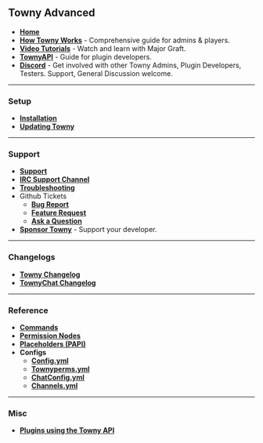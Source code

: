 ## Towny Advanced
- [**Home**](https://github.com/TownyAdvanced/Towny/wiki)
- [**How Towny Works**](https://github.com/TownyAdvanced/Towny/wiki/How-Towny-Works) - Comprehensive guide for admins & players.
- [**Video Tutorials**](https://townyadvanced.github.io/tutorials.html) - Watch and learn with Major Graft.
- [**TownyAPI**](https://github.com/TownyAdvanced/Towny/wiki/TownyAPI) - Guide for plugin developers.
- [**Discord**](https://discord.gg/U6FA8CG) - Get involved with other Towny Admins, Plugin Developers, Testers. Support, General Discussion welcome.

---

### Setup
- [**Installation**](https://github.com/TownyAdvanced/Towny/wiki/Installation)
- [**Updating Towny**](https://github.com/TownyAdvanced/Towny/wiki/Updating-Towny) 

---

### Support
- [**Support**](https://github.com/TownyAdvanced/Towny/wiki/Support)
- [**IRC Support Channel**](http://webchat.esper.net/?channels=towny)
- [**Troubleshooting**](https://github.com/TownyAdvanced/Towny/wiki/Troubleshooting)
- Github Tickets
  - [**Bug Report**](https://github.com/TownyAdvanced/Towny/issues/new?assignees=&labels=&template=bug_report.md&title=)
  - [**Feature Request**](https://github.com/TownyAdvanced/Towny/issues/new?assignees=&labels=&template=feature_request.md&title=Suggestion%3A+)
  - [**Ask a Question**](https://github.com/TownyAdvanced/Towny/issues/new?assignees=&labels=&template=question.md&title=Question%3A)
- [**Sponsor Towny**](https://github.com/sponsors/LlmDl) - Support your developer.

---

### Changelogs
- [**Towny Changelog**](https://raw.githubusercontent.com/TownyAdvanced/Towny/master/resources/ChangeLog.txt)
- [**TownyChat Changelog**](https://raw.githubusercontent.com/TownyAdvanced/TownyChat/master/resources/changelog.txt)

---

### Reference
- [**Commands**](https://github.com/TownyAdvanced/Towny/wiki/Towny-Commands)
- [**Permission Nodes**](https://github.com/TownyAdvanced/Towny/wiki/Towny-Permission-Nodes)
- [**Placeholders (PAPI)**](https://github.com/TownyAdvanced/Towny/wiki/Placeholders)
- **Configs**
  - [**Config.yml**](https://github.com/TownyAdvanced/Towny/wiki/Default-Config.yml)
  - [**Townyperms.yml**](https://github.com/TownyAdvanced/Towny/wiki/Default-Townyperms.yml)
  - [**ChatConfig.yml**](https://github.com/TownyAdvanced/Towny/wiki/Default-ChatConfig.yml)
  - [**Channels.yml**](https://github.com/TownyAdvanced/Towny/wiki/Default-Channels.yml)

---

### Misc
- [**Plugins using the Towny API**](https://github.com/TownyAdvanced/Towny/wiki/Plugins-using-the-Towny-API)